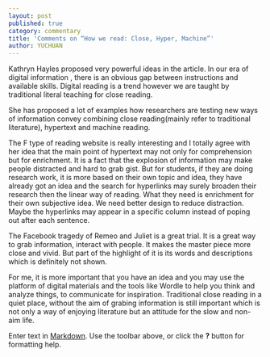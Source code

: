 ```yaml
---
layout: post
published: true
category: commentary
title: 'Comments on “How we read: Close, Hyper, Machine”'
author: YUCHUAN
---
```

Kathryn Hayles proposed very powerful ideas in the article. In our era of digital information , there is an obvious gap between instructions and available skills. Digital reading is a trend however we are taught by traditional literal teaching for close reading. 

She has proposed a lot of examples how researchers are testing new ways of information convey combining close reading(mainly refer to traditional literature), hypertext and machine reading.

The F type of reading website is really interesting and I totally agree with her idea that the main point of hypertext may not only for comprehension but for enrichment. It is a fact that the explosion of information may make people distracted and hard to grab gist. But for students, if they are doing research work, it is more based on their own topic and idea, they have already got an idea and the search for hyperlinks may surely broaden their research then the linear way of reading. What they need is enrichment for their own subjective idea. We need better design to reduce distraction. Maybe the hyperlinks may appear in a specific column instead of poping out after each sentence.

The Facebook tragedy of Remeo and Juliet is a great trial. It is a great way to grab information, interact with people. It makes the master piece more close and vivid. But part of the highlight of it is its words and descriptions which is definitely not shown.

For me, it is more important that you have an idea and you may use the platform of digital materials and the tools like Wordle to help you think and analyze things, to communicate for inspiration. Traditional close reading in a quiet place, without the aim of grabing information is still important which is not only a way of enjoying literature but an attitude for the slow and non-aim life.

Enter text in [Markdown](http://daringfireball.net/projects/markdown/). Use the toolbar above, or click the **?** button for formatting help.
